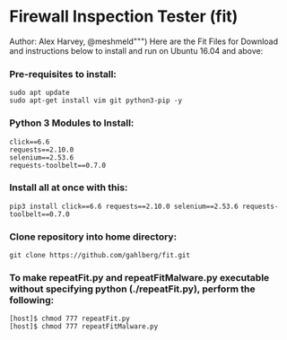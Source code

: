 # Firewall Inspection Tester (fit)
Author: Alex Harvey, @meshmeld""")
Here are the Fit Files for Download and instructions below to install and run on Ubuntu 16.04 and above:

### Pre-requisites to install:
    sudo apt update
    sudo apt-get install vim git python3-pip -y

### Python 3 Modules to Install:
    click==6.6
    requests==2.10.0
    selenium==2.53.6
    requests-toolbelt==0.7.0

### Install all at once with this:
    pip3 install click==6.6 requests==2.10.0 selenium==2.53.6 requests-toolbelt==0.7.0

### Clone repository into home directory:
    git clone https://github.com/gahlberg/fit.git

### To make repeatFit.py and repeatFitMalware.py executable without specifying python (./repeatFit.py), perform the following:
    [host]$ chmod 777 repeatFit.py 
    [host]$ chmod 777 repeatFitMalware.py 

